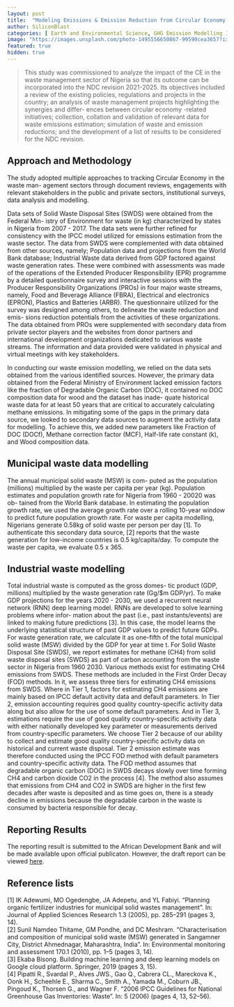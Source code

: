 ```yaml
---
layout: post
title:  "Modeling Emissions & Emission Reduction from Circular Economy Analysis in the Waste Management Sector"
author: SiliconBlast
categories: [ Earth and Environmental Science, GHG Emission Modelling ]
image: "https://images.unsplash.com/photo-1495556650867-99590cea3657?ixid=MXwxMjA3fDB8MHxwaG90by1wYWdlfHx8fGVufDB8fHw%3D&ixlib=rb-1.2.1&auto=format&fit=crop&w=4950&q=80"
featured: true
hidden: true
---
```

> This study was commissioned to analyze the impact of the CE in the waste management sector of Nigeria so that its outcome can be incorporated into the NDC revision 2021-2025. Its objectives included a review of the existing policies, regulations and projects in the country; an analysis of waste management projects highlighting the synergies and differ- ences between circular economy -related initiatives; collection, collation and validation of relevant data for waste emissions estimation; simulation of waste and emission reductions; and the development of a list of results to be considered for the NDC revision.

## Approach and Methodology
The study adopted multiple approaches to tracking Circular Economy in the waste man- agement sectors through document reviews, engagements with relevant stakeholders in the public and private sectors, institutional surveys, data analysis and modelling.

Data sets of Solid Waste Disposal Sites (SWDS) were obtained from the Federal Min- istry of Environment for waste (in kg) characterized by states in Nigeria from 2007 - 2017. The data sets were further refined for consistency with the IPCC model utilized for emissions estimation from the waste sector. The data from SWDS were complemented with data obtained from other sources, namely; Population data and projections from the World Bank database; Industrial Waste data derived from GDP factored against waste generation rates. These were combined with assessments was made of the operations of the Extended Producer Responsibility (EPR) programme by a detailed questionnaire survey and interactive sessions with the Producer Responsibility Organizations (PROs) in four major waste streams, namely, Food and Beverage Alliance (FBRA), Electrical and electronics (EPRON), Plastics and Batteries (ARBR). The questionnaire utilized for the survey was designed among others, to delineate the waste reduction and emis- sions reduction potentials from the activities of these organizations. The data obtained from PROs were supplemented with secondary data from private sector players and the websites from donor partners and international development organizations dedicated to various waste streams. The information and data provided were validated in physical and virtual meetings with key stakeholders.

In conducting our waste emission modelling, we relied on the data sets obtained from the various identified sources. However, the primary data obtained from the Federal Ministry of Environment lacked emission factors like the fraction of Degradable Organic Carbon (DOC), it contained no DOC composition data for wood and the dataset has inade- quate historical waste data for at least 50 years that are critical to accurately calculating methane emissions. In mitigating some of the gaps in the primary data source, we looked to secondary data sources to augment the activity data for modelling. To achieve this, we added new parameters like Fraction of DOC (DOCf), Methane correction factor (MCF), Half-life rate constant (k), and Wood composition data.

## Municipal waste data modelling
The annual municipal solid waste (MSW) is com- puted as the population (millions) multiplied by the waste per capita per year (kg). Population estimates and population growth rate for Nigeria from 1960 - 20020 was ob- tained from the World Bank database. In estimating the population growth rate, we used the average growth rate over a rolling 10-year window to predict future population growth rate. For waste per capita modelling, Nigerians generate 0.58kg of solid waste per person per day [1]. To authenticate this secondary data source, [2] reports that the waste generation for low-income countries is 0.5 kg/capita/day. To compute the waste per capita, we evaluate 0.5 x 365.

## Industrial waste modelling
Total industrial waste is computed as the gross domes- tic product (GDP, millions) multiplied by the waste generation rate (Gg/$m GDP/yr). To make GDP projections for the years 2020 - 2030, we used a recurrent neural network (RNN) deep learning model. RNNs are developed to solve learning problems where infor- mation about the past (i.e., past instants/events) are linked to making future predictions [3]. In this case, the model learns the underlying statistical structure of past GDP values to predict future GDPs. For waste generation rate, we calculate it as one-fifth of the total municipal solid waste (MSW) divided by the GDP for year at time t.
For Solid Waste Disposal Site (SWDS), we report estimates for methane (CH4) from solid waste disposal sites (SWDS) as part of carbon accounting from the waste sector in Nigeria from 1960 2030. Various methods exist for estimating CH4 emissions from SWDS. These methods are included in the First Order Decay (FOD) methods. In it, we assess three tiers for estimating CH4 emissions from SWDS. Where in Tier 1, factors for estimating CH4 emissions are mainly based on IPCC default activity data and default parameters. In Tier 2, emission accounting requires good quality country-specific activity data along but also allow for the use of some default parameters. And in Tier 3, estimations require the use of good quality country-specific activity data with either nationally developed key parameter or measurements derived from country-specific parameters. We choose Tier 2 because of our ability to collect and estimate good quality country-specific activity data on historical and current waste disposal.
Tier 2 emission estimate was therefore conducted using the IPCC FOD method with default parameters and country-specific activity data. The FOD method assumes that degradable organic carbon (DOC) in SWDS decays slowly over time forming CH4 and carbon dioxide CO2 in the process [4]. The method also assumes that emissions from CH4 and CO2 in SWDS are higher in the first few decades after waste is deposited and as time goes on, there is a steady decline in emissions because the degradable carbon in the waste is consumed by bacteria responsible for decay.

## Reporting Results
The reporting result is submitted to the African Development Bank and will be made available upon official publicaton. However, the draft report can be viewed [here](../assets/pdfs/GHG_Emissions_from_Waste_Management_in_Nigeria__Analyzing_Circular_Economy_Impacts.pdf).

## Reference lists
[1] IK Adewumi, MO Ogedengbe, JA Adepetu, and YL Fabiyi. “Planning organic fertilizer industries for municipal solid wastes management”. In: Journal of Applied Sciences Research 1.3 (2005), pp. 285–291 (pages 3, 14).  
[2] Sunil Namdeo Thitame, GM Pondhe, and DC Meshram. “Characterisation and composition of municipal solid waste (MSW) generated in Sangamner City, District Ahmednagar, Maharashtra, India”. In: Environmental monitoring and assessment 170.1 (2010), pp. 1–5 (pages 3, 14).  
[3] Ekaba Bisong. Building machine learning and deep learning models on Google cloud platform. Springer, 2019 (pages 3, 15).  
[4] Pipatti R., Svardal P., Alves JWS., Gao Q., Cabrera CL., Mareckova K., Oonk H., Scheehle E., Sharma C., Smith A., Yamada M., Coburn JB., Pingoud K., Thorsen G., and Wagner F. “2006 IPCC Guidelines for National Greenhouse Gas Inventories: Waste”. In: 5 (2006) (pages 4, 13, 52–56).  
